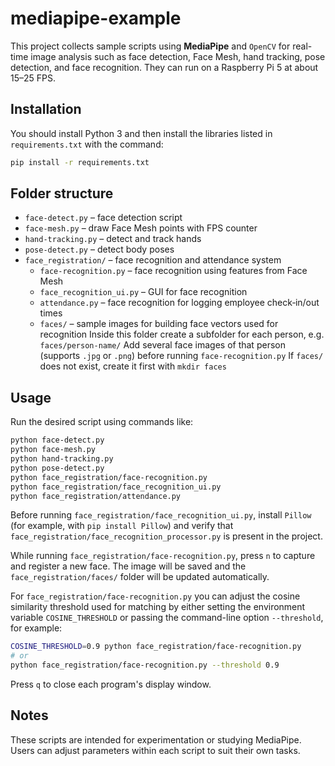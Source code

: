 # mediapipe-example

This project collects sample scripts using **MediaPipe** and `OpenCV` for real-time image analysis such as face detection, Face Mesh, hand tracking, pose detection, and face recognition. They can run on a Raspberry Pi 5 at about 15–25 FPS.

## Installation

You should install Python 3 and then install the libraries listed in `requirements.txt` with the command:

```bash
pip install -r requirements.txt
```

## Folder structure

- `face-detect.py` – face detection script
- `face-mesh.py` – draw Face Mesh points with FPS counter
- `hand-tracking.py` – detect and track hands
- `pose-detect.py` – detect body poses
- `face_registration/` – face recognition and attendance system
  - `face-recognition.py` – face recognition using features from Face Mesh
  - `face_recognition_ui.py` – GUI for face recognition
  - `attendance.py` – face recognition for logging employee check‑in/out times
  - `faces/` – sample images for building face vectors used for recognition
    Inside this folder create a subfolder for each person, e.g. `faces/person-name/`
    Add several face images of that person (supports `.jpg` or `.png`) before running `face-recognition.py`
    If `faces/` does not exist, create it first with `mkdir faces`

## Usage

Run the desired script using commands like:

```bash
python face-detect.py
python face-mesh.py
python hand-tracking.py
python pose-detect.py
python face_registration/face-recognition.py
python face_registration/face_recognition_ui.py
python face_registration/attendance.py
```


Before running `face_registration/face_recognition_ui.py`, install `Pillow` (for example, with `pip install Pillow`) and verify that `face_registration/face_recognition_processor.py` is present in the project.

While running `face_registration/face-recognition.py`, press `n` to capture and register a new face. The image will be saved and the `face_registration/faces/` folder will be updated automatically.

For `face_registration/face-recognition.py` you can adjust the cosine similarity threshold used for matching by either setting the environment variable `COSINE_THRESHOLD` or passing the command-line option `--threshold`, for example:

```bash
COSINE_THRESHOLD=0.9 python face_registration/face-recognition.py
# or
python face_registration/face-recognition.py --threshold 0.9
```

Press `q` to close each program's display window.

## Notes

These scripts are intended for experimentation or studying MediaPipe. Users can adjust parameters within each script to suit their own tasks.

